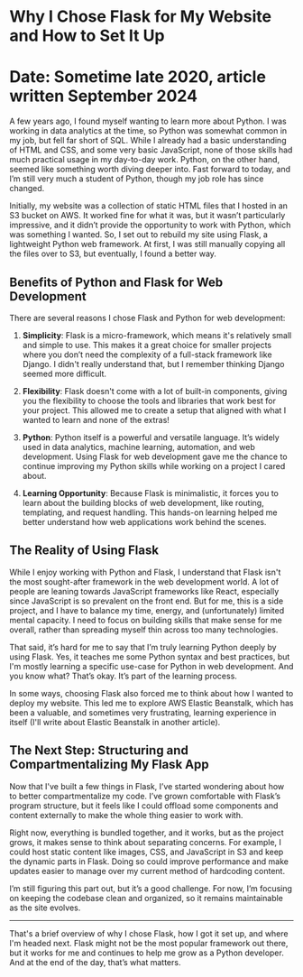 # Why I Chose Flask for My Website and How to Set It Up

# Date: Sometime late 2020, article written September 2024

A few years ago, I found myself wanting to learn more about Python. I was working in data analytics at the time, so Python was somewhat common in my job, but fell far short of SQL. While I already had a basic understanding of HTML and CSS, and some very basic JavaScript, none of those skills had much practical usage in my day-to-day work. Python, on the other hand, seemed like something worth diving deeper into. Fast forward to today, and I’m still very much a student of Python, though my job role has since changed.

Initially, my website was a collection of static HTML files that I hosted in an S3 bucket on AWS. It worked fine for what it was, but it wasn’t particularly impressive, and it didn’t provide the opportunity to work with Python, which was something I wanted. So, I set out to rebuild my site using Flask, a lightweight Python web framework. At first, I was still manually copying all the files over to S3, but eventually, I found a better way.

## Benefits of Python and Flask for Web Development

There are several reasons I chose Flask and Python for web development:

1. **Simplicity**: Flask is a micro-framework, which means it's relatively small and simple to use. This makes it a great choice for smaller projects where you don’t need the complexity of a full-stack framework like Django.  I didn't really understand that, but I remember thinking Django seemed more difficult.
   
2. **Flexibility**: Flask doesn't come with a lot of built-in components, giving you the flexibility to choose the tools and libraries that work best for your project. This allowed me to create a setup that aligned with what I wanted to learn and none of the extras!

3. **Python**: Python itself is a powerful and versatile language. It’s widely used in data analytics, machine learning, automation, and web development. Using Flask for web development gave me the chance to continue improving my Python skills while working on a project I cared about.

4. **Learning Opportunity**: Because Flask is minimalistic, it forces you to learn about the building blocks of web development, like routing, templating, and request handling. This hands-on learning helped me better understand how web applications work behind the scenes.

## The Reality of Using Flask

While I enjoy working with Python and Flask, I understand that Flask isn't the most sought-after framework in the web development world. A lot of people are leaning towards JavaScript frameworks like React, especially since JavaScript is so prevalent on the front end. But for me, this is a side project, and I have to balance my time, energy, and (unfortunately) limited mental capacity. I need to focus on building skills that make sense for me overall, rather than spreading myself thin across too many technologies.

That said, it’s hard for me to say that I’m truly learning Python deeply by using Flask. Yes, it teaches me some Python syntax and best practices, but I'm mostly learning a specific use-case for Python in web development. And you know what? That’s okay. It’s part of the learning process. 

In some ways, choosing Flask also forced me to think about how I wanted to deploy my website. This led me to explore AWS Elastic Beanstalk, which has been a valuable, and sometimes very frustrating, learning experience in itself (I'll write about Elastic Beanstalk in another article). 

## The Next Step: Structuring and Compartmentalizing My Flask App

Now that I've built a few things in Flask, I’ve started wondering about how to better compartmentalize my code. I’ve grown comfortable with Flask’s program structure, but it feels like I could offload some components and content externally to make the whole thing easier to work with. 

Right now, everything is bundled together, and it works, but as the project grows, it makes sense to think about separating concerns. For example, I could host static content like images, CSS, and JavaScript in S3 and keep the dynamic parts in Flask. Doing so could improve performance and make updates easier to manage over my current method of hardcoding content.

I’m still figuring this part out, but it’s a good challenge. For now, I’m focusing on keeping the codebase clean and organized, so it remains maintainable as the site evolves.

---

That's a brief overview of why I chose Flask, how I got it set up, and where I'm headed next. Flask might not be the most popular framework out there, but it works for me and continues to help me grow as a Python developer. And at the end of the day, that’s what matters.
